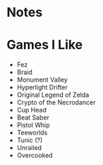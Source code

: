 Notes
===

Games I Like
===

* Fez
* Braid
* Monument Valley
* Hyperlight Drifter
* Original Legend of Zelda
* Crypto of the Necrodancer
* Cup Head
* Beat Saber
* Pistol Whip
* Teeworlds
* Tunic (?)
* Unrailed
* Overcooked


